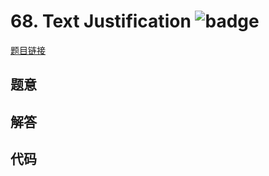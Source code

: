 # 68. Text Justification ![badge](https://img.shields.io/badge/-hard-red?style=flat-square)

[题目链接](https://leetcode.com/problems/text-justification)

## 题意

## 解答

## 代码

